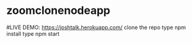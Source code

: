 # zoomclonenodeapp
#LIVE DEMO: https://joshtalk.herokuapp.com/
clone the repo
type npm install
type npm start
